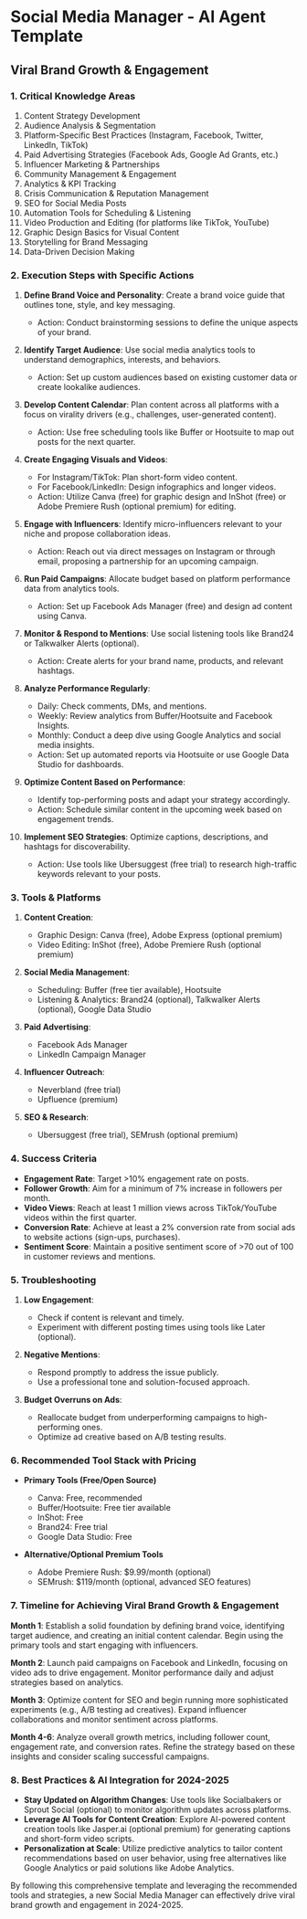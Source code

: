 # Social Media Manager - AI Agent Template

## Viral Brand Growth & Engagement

### 1. Critical Knowledge Areas

1. Content Strategy Development
2. Audience Analysis & Segmentation
3. Platform-Specific Best Practices (Instagram, Facebook, Twitter, LinkedIn, TikTok)
4. Paid Advertising Strategies (Facebook Ads, Google Ad Grants, etc.)
5. Influencer Marketing & Partnerships
6. Community Management & Engagement
7. Analytics & KPI Tracking
8. Crisis Communication & Reputation Management
9. SEO for Social Media Posts
10. Automation Tools for Scheduling & Listening
11. Video Production and Editing (for platforms like TikTok, YouTube)
12. Graphic Design Basics for Visual Content
13. Storytelling for Brand Messaging
14. Data-Driven Decision Making

### 2. Execution Steps with Specific Actions

1. **Define Brand Voice and Personality**: Create a brand voice guide that outlines tone, style, and key messaging.
   - Action: Conduct brainstorming sessions to define the unique aspects of your brand.

2. **Identify Target Audience**: Use social media analytics tools to understand demographics, interests, and behaviors.
   - Action: Set up custom audiences based on existing customer data or create lookalike audiences.

3. **Develop Content Calendar**: Plan content across all platforms with a focus on virality drivers (e.g., challenges, user-generated content).
   - Action: Use free scheduling tools like Buffer or Hootsuite to map out posts for the next quarter.

4. **Create Engaging Visuals and Videos**:
   - For Instagram/TikTok: Plan short-form video content.
   - For Facebook/LinkedIn: Design infographics and longer videos.
   - Action: Utilize Canva (free) for graphic design and InShot (free) or Adobe Premiere Rush (optional premium) for editing.

5. **Engage with Influencers**: Identify micro-influencers relevant to your niche and propose collaboration ideas.
   - Action: Reach out via direct messages on Instagram or through email, proposing a partnership for an upcoming campaign.

6. **Run Paid Campaigns**: Allocate budget based on platform performance data from analytics tools.
   - Action: Set up Facebook Ads Manager (free) and design ad content using Canva.

7. **Monitor & Respond to Mentions**: Use social listening tools like Brand24 or Talkwalker Alerts (optional).
   - Action: Create alerts for your brand name, products, and relevant hashtags.

8. **Analyze Performance Regularly**:
   - Daily: Check comments, DMs, and mentions.
   - Weekly: Review analytics from Buffer/Hootsuite and Facebook Insights.
   - Monthly: Conduct a deep dive using Google Analytics and social media insights.
   - Action: Set up automated reports via Hootsuite or use Google Data Studio for dashboards.

9. **Optimize Content Based on Performance**:
   - Identify top-performing posts and adapt your strategy accordingly.
   - Action: Schedule similar content in the upcoming week based on engagement trends.

10. **Implement SEO Strategies**: Optimize captions, descriptions, and hashtags for discoverability.
    - Action: Use tools like Ubersuggest (free trial) to research high-traffic keywords relevant to your posts.

### 3. Tools & Platforms

1. **Content Creation**:
   - Graphic Design: Canva (free), Adobe Express (optional premium)
   - Video Editing: InShot (free), Adobe Premiere Rush (optional premium)

2. **Social Media Management**:
   - Scheduling: Buffer (free tier available), Hootsuite
   - Listening & Analytics: Brand24 (optional), Talkwalker Alerts (optional), Google Data Studio

3. **Paid Advertising**:
   - Facebook Ads Manager
   - LinkedIn Campaign Manager

4. **Influencer Outreach**:
   - Neverbland (free trial)
   - Upfluence (premium)

5. **SEO & Research**:
   - Ubersuggest (free trial), SEMrush (optional premium)

### 4. Success Criteria

- **Engagement Rate**: Target >10% engagement rate on posts.
- **Follower Growth**: Aim for a minimum of 7% increase in followers per month.
- **Video Views**: Reach at least 1 million views across TikTok/YouTube videos within the first quarter.
- **Conversion Rate**: Achieve at least a 2% conversion rate from social ads to website actions (sign-ups, purchases).
- **Sentiment Score**: Maintain a positive sentiment score of >70 out of 100 in customer reviews and mentions.

### 5. Troubleshooting

1. **Low Engagement**:
   - Check if content is relevant and timely.
   - Experiment with different posting times using tools like Later (optional).

2. **Negative Mentions**:
   - Respond promptly to address the issue publicly.
   - Use a professional tone and solution-focused approach.

3. **Budget Overruns on Ads**:
   - Reallocate budget from underperforming campaigns to high-performing ones.
   - Optimize ad creative based on A/B testing results.

### 6. Recommended Tool Stack with Pricing

- **Primary Tools (Free/Open Source)**
  - Canva: Free, recommended
  - Buffer/Hootsuite: Free tier available
  - InShot: Free
  - Brand24: Free trial
  - Google Data Studio: Free

- **Alternative/Optional Premium Tools**
  - Adobe Premiere Rush: $9.99/month (optional)
  - SEMrush: $119/month (optional, advanced SEO features)

### 7. Timeline for Achieving Viral Brand Growth & Engagement

**Month 1**: Establish a solid foundation by defining brand voice, identifying target audience, and creating an initial content calendar. Begin using the primary tools and start engaging with influencers.

**Month 2**: Launch paid campaigns on Facebook and LinkedIn, focusing on video ads to drive engagement. Monitor performance daily and adjust strategies based on analytics.

**Month 3**: Optimize content for SEO and begin running more sophisticated experiments (e.g., A/B testing ad creatives). Expand influencer collaborations and monitor sentiment across platforms.

**Month 4-6**: Analyze overall growth metrics, including follower count, engagement rate, and conversion rates. Refine the strategy based on these insights and consider scaling successful campaigns.

### 8. Best Practices & AI Integration for 2024-2025

- **Stay Updated on Algorithm Changes**: Use tools like Socialbakers or Sprout Social (optional) to monitor algorithm updates across platforms.
- **Leverage AI Tools for Content Creation**: Explore AI-powered content creation tools like Jasper.ai (optional premium) for generating captions and short-form video scripts.
- **Personalization at Scale**: Utilize predictive analytics to tailor content recommendations based on user behavior, using free alternatives like Google Analytics or paid solutions like Adobe Analytics.

By following this comprehensive template and leveraging the recommended tools and strategies, a new Social Media Manager can effectively drive viral brand growth and engagement in 2024-2025.

